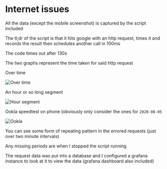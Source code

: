 # Internet issues

All the data (except the mobile screenshot) is captured by the script included

The tl;dr of the script is that it hits google with an http request, times it and records the result then schedules another call in 100ms

The code times out after 130s

The two graphs represent the time taken for said http request

Over time

![Over time](https://github.com/jamesstow/internet_issues/error_dashboard_screenshop.png)

An hour or so long segment

![Hour segment](https://github.com/jamesstow/internet_issues/one_hour_dashboard_screenshot.png)

Ookla speedtest on phone (obviously only consider the ones for ```2020-08-05```

![Ookla](https://github.com/jamesstow/internet_issues/phone_speedtests.jpg)

You can see some form of repeating pattern in the errored requests (just over two minute intervals)

Any missing periods are when I stopped the script running

The request data was put into a database and I configured a grafana instance to look at it to view the data (grafana dashboard also included)
